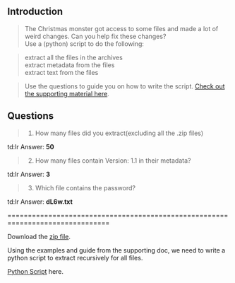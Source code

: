## Introduction

> The Christmas monster got access to some files and made a lot of weird changes. Can you help fix these changes?  
> Use a (python) script to do the following:

>	extract all the files in the archives  
>	extract metadata from the files  
>	extract text from the files

> Use the questions to guide you on how to write the script. [Check out the supporting material here](./Supporting_Doc.pdf).



## Questions

> 1) How many files did you extract(excluding all the .zip files)

td:lr Answer: **50**

> 2) How many files contain Version: 1.1 in their metadata?

td:lr Answer: **3**

> 3) Which file contains the password?

td:lr Answer: **dL6w.txt**


===============================================================================

Download the [zip file](./final-final-compressed.zip).

Using the examples and guide from the supporting doc, we need to write a python script to extract recursively for all files.

[Python Script](./recursive-unzip.py) here.









